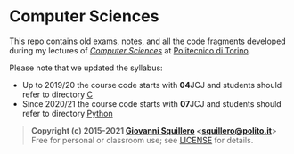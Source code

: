 Computer Sciences
=================

This repo contains old exams, notes, and all the code fragments developed during my lectures of [*Computer Sciences*](https://didattica.polito.it/pls/portal30/gap.pkg_guide.viewGap?p_cod_ins=07JCJLM&p_lang=EN) at [Politecnico di Torino](https://www.polito.it/?lang=en).

Please note that we updated the syllabus:

* Up to 2019/20 the course code starts with **04**JCJ and students should refer to directory [C](./C)
* Since 2020/21 the course code starts with **07**JCJ and students should refer to directory [Python](./Python)

> **Copyright (c) 2015-2021 [Giovanni Squillero](https://squillero.github.io/) <[squillero@polito.it](mailto:squillero@polito.it)**>  
Free for personal or classroom use; see [LICENSE](./LICENSE.md) for details.
